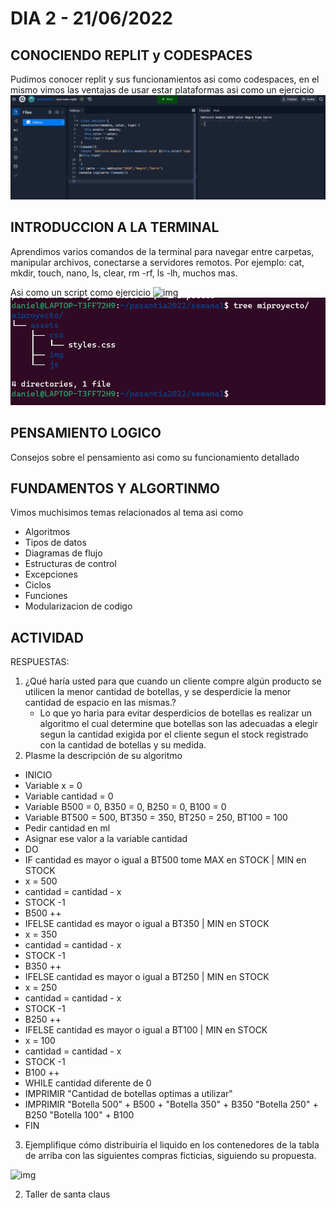 #   DIA 2 - 21/06/2022

## CONOCIENDO REPLIT y CODESPACES
Pudimos conocer replit y sus funcionamientos asi como codespaces, en el mismo vimos las ventajas de usar estar plataformas
asi como un ejercicio 
    ![img](/assets/DIA2.PNG)

## INTRODUCCION A LA TERMINAL 
Aprendimos varios comandos de la terminal para navegar entre carpetas, manipular archivos, conectarse a servidores remotos.
Por ejemplo: cat, mkdir, touch, nano, ls, clear, rm -rf, ls -lh, muchos mas.

Asi como un script como ejercicio
 ![img](/assets/DIA2A.PNG)
 ![img](/assets/DIA2B.PNG)

 
## PENSAMIENTO LOGICO
Consejos sobre el pensamiento asi como su funcionamiento detallado

## FUNDAMENTOS Y ALGORTINMO 
Vimos muchisimos temas relacionados al tema asi como 
-   Algoritmos
-   Tipos de datos
-   Diagramas de flujo
-   Estructuras de control
-   Excepciones
-   Ciclos
-   Funciones
-   Modularizacion de codigo 

## ACTIVIDAD 
RESPUESTAS:
1. ¿Qué haría usted para que cuando un cliente compre algún producto se utilicen la menor cantidad de botellas, y se desperdicie la menor cantidad de espacio en las mismas.?
   - Lo que yo haria para evitar desperdicios de botellas es realizar un algoritmo el cual determine que botellas son las adecuadas a elegir segun la cantidad exigida       por el cliente segun el stock registrado con la cantidad de botellas y su medida.
2. Plasme la descripción de su algoritmo
- INICIO
- Variable x = 0
- Variable cantidad = 0
- Variable B500 = 0, B350 = 0, B250 = 0, B100 = 0
- Variable BT500 = 500, BT350 = 350, BT250 = 250, BT100 = 100
- Pedir cantidad en ml
- Asignar ese valor a la variable cantidad 
- DO  
- IF cantidad es mayor o igual a BT500 tome MAX en STOCK | MIN en STOCK 
-    x = 500 
-   cantidad = cantidad - x
-    STOCK -1 
-    B500 ++
-  IFELSE cantidad es mayor o igual a BT350 | MIN en STOCK
-    x = 350 
-    cantidad = cantidad - x
-    STOCK -1
-    B350 ++
-  IFELSE cantidad es mayor o igual a BT250 | MIN en STOCK
-    x = 250 
-    cantidad = cantidad - x
-    STOCK -1
-    B250 ++ 
-  IFELSE cantidad es mayor o igual a BT100 | MIN en STOCK 
-    x = 100 
-    cantidad = cantidad - x
-    STOCK -1
-    B100 ++
- WHILE cantidad diferente de 0
- IMPRIMIR "Cantidad de botellas optimas a utilizar"
- IMPRIMIR "Botella 500" + B500 + "Botella 350" + B350 "Botella 250" + B250 "Botella 100" + B100 
- FIN
3. Ejemplifique cómo distribuiría el liquido en los contenedores de la tabla de arriba 
con las siguientes compras ficticias, siguiendo su propuesta.

![img](../assets/ac1.png)

2. Taller de santa claus




